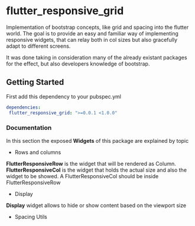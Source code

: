 # flutter_responsive_grid

Implementation of bootstrap concepts, like grid and spacing into the flutter world.
The goal is to provide an easy and familiar way of implementing responsive widgets, that can relay both in col sizes but 
also gracefully adapt to different screens.

It was done taking in consideration many of the already existant packages for the effect, but also developers knowledge 
of bootstrap.

## Getting Started

First add this dependency to your pubspec.yml

```yaml
dependencies:
 flutter_responsive_grid: ">=0.0.1 <1.0.0"
```

### Documentation

In this section the exposed **Widgets** of this package are explained by topic

- Rows and columns

**FlutterResponsiveRow** is the widget that will be rendered as Column.
**FlutterResponsiveCol** is the widget that holds the actual size and also the widget to be showed. 
A FlutterResponsiveCol should be inside FlutterResponsiveRow
  
- Display 

**Display** widget allows to hide or show content based on the viewport size

- Spacing Utils